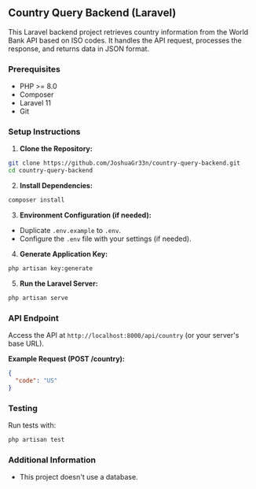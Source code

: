 ## Country Query Backend (Laravel)

This Laravel backend project retrieves country information from the World Bank API based on ISO codes. It handles the API request, processes the response, and returns data in JSON format.

### Prerequisites

* PHP >= 8.0
* Composer
* Laravel 11
* Git

### Setup Instructions

1. **Clone the Repository:**

```bash
git clone https://github.com/JoshuaGr33n/country-query-backend.git
cd country-query-backend
```

2. **Install Dependencies:**

```bash
composer install
```

3. **Environment Configuration (if needed):**

* Duplicate `.env.example` to `.env`.
* Configure the `.env` file with your settings (if needed).

4. **Generate Application Key:**

```bash
php artisan key:generate
```

5. **Run the Laravel Server:**

```bash
php artisan serve
```

### API Endpoint

Access the API at `http://localhost:8000/api/country` (or your server's base URL).

**Example Request (POST /country):**

```json
{
  "code": "US"
}
```

### Testing

Run tests with:

```bash
php artisan test
```

### Additional Information

* This project doesn't use a database.

